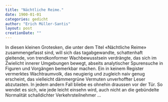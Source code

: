 ```yaml
---
title: "Nächtliche Reime."
date: 1900-01-01
categories: gedicht
author: "Erich Müller-Santis"
layout: post
creationDate: ""
---
```

In diesen kleinen Grotesken, die unter dem Titel «Nächtliche Reime» zusammengefasst sind, will sich das tagabgewandte, schattenhaft gleitende, von trendkonformer Wachbewusstsein verdrängte, das sich im Zwielicht innerer Umgebungen bewegt, abseits analytischer Spurensuche in Figuren und Vorgängen bemerkbar machen. Ein in keinem Register vermerktes Wachtraumvolk, das neugierig und zugleich naiv genug erscheint, das vielleicht dämmergrüne Vermuten unverhoffter Leser abzutasten. In jedem andern Fall bliebe es ohnehin draussen vor der Tür. So wendet es sich, wie jede leicht einsehn wird, auch nicht an die gebündelte Normalität schalldichter Verkehrsteilnehmer …
